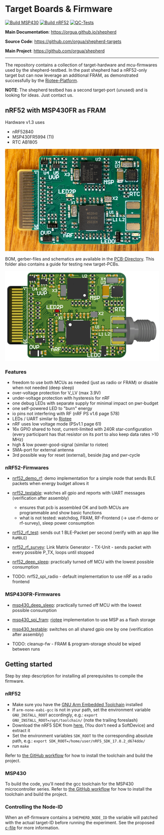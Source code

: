 # Target Boards & Firmware

[![Build MSP430](https://github.com/orgua/shepherd-targets/actions/workflows/build_msp.yml/badge.svg)](https://github.com/orgua/shepherd-targets/actions/workflows/build_msp.yml)
[![Build nRF52](https://github.com/orgua/shepherd-targets/actions/workflows/build_nrf.yml/badge.svg)](https://github.com/orgua/shepherd-targets/actions/workflows/build_nrf.yml)
[![QC-Tests](https://github.com/orgua/shepherd-targets/actions/workflows/qc_tests.yml/badge.svg)](https://github.com/orgua/shepherd-targets/actions/workflows/qc_tests.yml)

**Main Documentation**: <https://orgua.github.io/shepherd>

**Source Code**: <https://github.com/orgua/shepherd-targets>

**Main Project**: <https://github.com/orgua/shepherd>

---

The repository contains a collection of target-hardware and mcu-firmwares used by the shepherd-testbed. In the past shepherd had a nRF52-only target but can now leverage an additional FRAM, as demonstrated successfully by the
[Riotee-Platform](https://www.riotee.nessie-circuits.de).

**NOTE**: The shepherd testbed has a second target-port (unused) and is looking for ideas. Just contact us.

## nRF52 with MSP430FR as FRAM

Hardware v1.3 uses

- nRF52840
- MSP430FR5994 (TI)
- RTC AB1805

![Target_nRF_MSP430](./media/shepherd_nRF_FRAM_Target_v1.3_photo_front.jpg)

BOM, gerber-files and schematics are available in the [PCB-Directory](https://github.com/orgua/shepherd-targets/tree/main/hardware). This folder also contains a guide for testing new target-PCBs.

![Target_nRF_MSP430_render](./media/shepherd_nRF_FRAM_Target_v1.3_render_front.png)

### Features

- freedom to use both MCUs as needed (just as radio or FRAM) or disable when not needed (deep sleep)
- over-voltage protection for V_LV (max 3.9V)
- under-voltage protection with hysteresis for nRF
- one debug LEDs with separate supply for minimal impact on pwr-budget
- one self-powered LED to "burn" energy
- io pins not interfering with RF (nRF PS v1.6 page 578)
- LEDs / UART similar to [Riotee](https://www.riotee.nessie-circuits.de/)
- nRF uses low voltage mode (PSv1.1 page 61)
- 16x GPIO shared to host, current-limited with 240R star-configuration (every participant has that resistor on its port to also keep data rates >10 MHz)
- high & low power-good-signal (similar to riotee)
- SMA-port for external antenna
- 3rd possible way for reset (external), beside jtag and pwr-cycle

### nRF52-Firmwares

- [nrf52_demo_rf](https://github.com/orgua/shepherd-targets/tree/main/nrf52_demo_rf): demo implementation for a simple node that sends BLE packets when energy budget allows it
- [nrf52_testable](https://github.com/orgua/shepherd-targets/tree/main/nrf52_testable): watches all gpio and reports with UART messages (verification after assembly)
  - ensures that pcb is assembled OK and both MCUs are programmable and show basic functions
  - what is not tested: watchdog, FRAM, RF-Frontend (-> use rf-demo or rf-survey), sleep power consumption
- [nrf52_rf_test](https://github.com/orgua/shepherd-targets/tree/main/nrf52_rf_test): sends out 1 BLE-Packet per second (verify with an app like `RaMBLE`)
- [nrf52_rf_survey](https://github.com/orgua/shepherd-targets/tree/main/nrf52_rf_survey): Link Matrix Generator - TX-Unit - sends packet with every possible P_TX, loops until stopped
- [nrf52_deep_sleep](https://github.com/orgua/shepherd-targets/tree/main/nrf52_deep_sleep): practically turned off MCU with the lowest possible consumption

- TODO: nrf52_spi_radio - default implementation to use nRF as a radio frontend

### MSP430FR-Firmwares

- [msp430_deep_sleep](https://github.com/orgua/shepherd-targets/tree/main/msp430_deep_sleep): practically turned off MCU with the lowest possible consumption
- [msp430_spi_fram](https://github.com/orgua/shepherd-targets/tree/main/msp430_spi_fram): [riotee](https://github.com/NessieCircuits/Riotee_MSP430Fram) implementation to use MSP as a flash storage
- [msp430_testable](https://github.com/orgua/shepherd-targets/tree/main/msp430_testable): switches on all shared gpio one by one (verification after assembly)

- TODO: cleanup-fw - FRAM & program-storage should be wiped between runs

## Getting started

Step by step description for installing all prerequisites to compile the firmware.

### nRF52

- Make sure you have the [GNU Arm Embedded Toolchain](https://developer.arm.com/tools-and-software/open-source-software/developer-tools/gnu-toolchain/gnu-rm/downloads) installed
- If `arm-none-eabi-gcc` is not in your path, set the environment variable `GNU_INSTALL_ROOT` accordingly, e.g.: `export GNU_INSTALL_ROOT=/opt/toolchain/` (note the trailing foreslash)
- Download the nRF5 SDK from [here.](https://www.nordicsemi.com/Software-and-tools/Software/nRF5-SDK/Download) (You don't need a SoftDevice) and extract it
- Set the environment variables `SDK_ROOT` to the corresponding absolute path, e.g.: `export SDK_ROOT=/home/user/nRF5_SDK_17.0.2_d674dde/`
- run `make`

Refer to [the GitHub workflow](https://github.com/orgua/shepherd-targets/tree/main/.github/workflows/build_nrf.yml) for how to install the toolchain and build the project.

### MSP430

To build the code, you'll need the gcc toolchain for the MSP430 microcontroller series. Refer to [the GitHub workflow](https://github.com/orgua/shepherd-targets/tree/main/.github/workflows/build_msp.yml) for how to install the toolchain and build the project.

### Controlling the Node-ID

When an elf-firmware contains a ``SHEPHERD_NODE_ID`` the variable will patched with the actual target-ID before running the experiment. See the proposed [c-file](https://github.com/orgua/shepherd-targets/tree/main/nrf52_demo_rf/src/shepherd_node_id.c) for more information.
